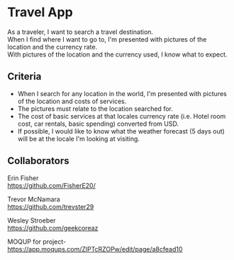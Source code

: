 # Travel App

As a traveler, I want to search a travel destination.  
When I find where I want to go to, I'm presented with pictures of the location and the currency rate.  
With pictures of the location and the currency used, I know what to expect.  

## Criteria
- When I search for any location in the world, I'm presented with pictures of the location and costs of services.  
- The pictures must relate to the location searched for.  
- The cost of basic services at that locales currency rate (i.e. Hotel room cost, car rentals, basic spending) converted from USD.  
- If possible, I would like to know what the weather forecast (5 days out) will be at the locale I'm looking at visiting.  

## Collaborators
Erin Fisher  
<https://github.com/FisherE20/>  

Trevor McNamara  
<https://github.com/trevster29>  

Wesley Stroeber  
<https://github.com/geekcoreaz>

MOQUP for project- https://app.moqups.com/ZlPTcRZOPw/edit/page/a8cfead10
